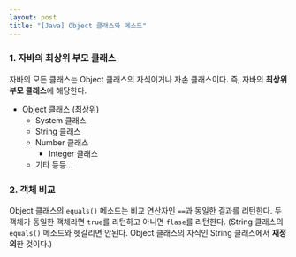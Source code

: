```yaml
---
layout: post
title: "[Java] Object 클래스와 메소드"
---
```


### 1. 자바의 최상위 부모 클래스
자바의 모든 클래스는 Object 클래스의 자식이거나 자손 클래스이다. 즉, 자바의 **최상위 부모 클래스**에 해당한다.

- Object 클래스 (최상위)
	- System 클래스
	- String 클래스
	- Number 클래스
		- Integer 클래스
	- 기타 등등...

### 2. 객체 비교
Object 클래스의 `equals()` 메소드는 비교 연산자인 `==`과 동일한 결과를 리턴한다. 두 객체가 동일한 객체라면 `true`를 리턴하고 아니면 `flase`를 리턴한다. (String 클래스의 `equals()` 메소드와 헷갈리면 안된다. Object 클래스의 자식인 String 클래스에서 **재정의**한 것이다.)